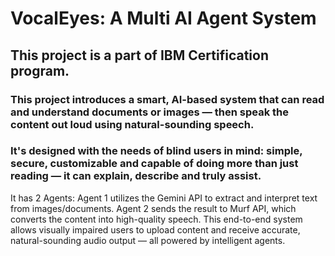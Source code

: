 # VocalEyes: A Multi AI Agent System
## This project is a part of IBM Certification program.
### This project introduces a smart, AI-based system that can read and understand documents or images — then speak the content out loud using natural-sounding speech. 
### It's designed with the needs of blind users in mind: simple, secure, customizable and capable of doing more than just reading — it can explain, describe and truly assist.
It has 2 Agents:
Agent 1 utilizes the Gemini API to extract and interpret text from images/documents.
Agent 2 sends the result to Murf API, which converts the content into high-quality speech.
This end-to-end system allows visually impaired users to upload content and receive accurate, natural-sounding audio output — all powered by intelligent agents.
